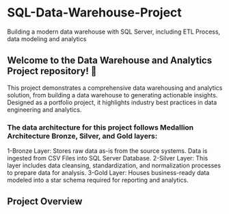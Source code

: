 # SQL-Data-Warehouse-Project
Building a modern data warehouse with SQL Server, including ETL Process, data modeling and analytics
## Welcome to the Data Warehouse and Analytics Project repository! 🚀
This project demonstrates a comprehensive data warehousing and analytics solution, from building a data warehouse to generating actionable insights. Designed as a portfolio project, it highlights industry best practices in data engineering and analytics.


### The data architecture for this project follows Medallion Architecture Bronze, Silver, and Gold layers:

1-Bronze Layer: Stores raw data as-is from the source systems. Data is ingested from CSV Files into SQL Server Database.
2-Silver Layer: This layer includes data cleansing, standardization, and normalization processes to prepare data for analysis.
3-Gold Layer: Houses business-ready data modeled into a star schema required for reporting and analytics.


## Project Overview
